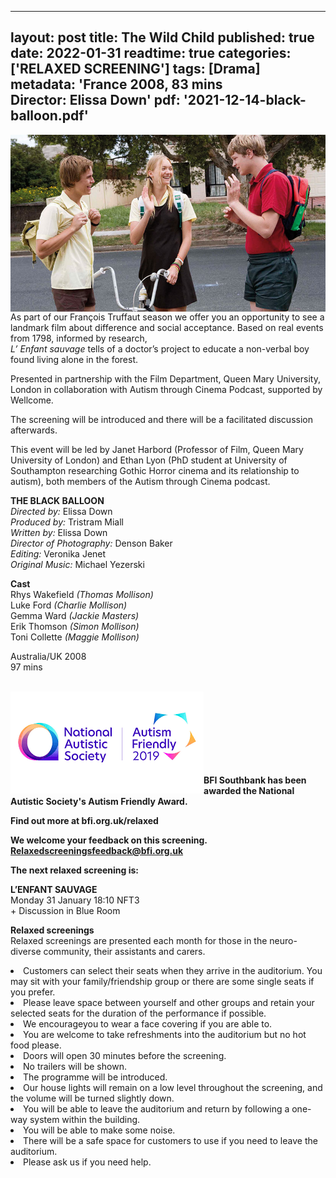

---
layout: post
title: The Wild Child
published: true
date: 2022-01-31
readtime: true
categories: ['RELAXED SCREENING']
tags: [Drama]
metadata: 'France 2008, 83 mins<br> Director: Elissa Down'
pdf: '2021-12-14-black-balloon.pdf'
---

<img style="float: left;" src="/img/black-balloon.png"><br><br>


As part of our François Truffaut season we offer you an opportunity to see a landmark film about difference and social acceptance. Based on real events from 1798, informed by research,  
_L’ Enfant sauvage_ tells of a doctor’s project to educate a non-verbal boy found living alone in the forest.

Presented in partnership with the Film Department, Queen Mary University, London in collaboration with Autism through Cinema Podcast, supported by Wellcome.

The screening will be introduced and there will be a facilitated discussion afterwards.

This event will be led by Janet Harbord (Professor of Film, Queen Mary University of London) and Ethan Lyon (PhD student at University of Southampton researching Gothic Horror cinema and its relationship to autism), both members of the Autism through Cinema podcast.<br>

**THE BLACK BALLOON**<br>
_Directed by:_ Elissa Down<br>
_Produced by:_ Tristram Miall<br>
_Written by:_  Elissa Down<br>
_Director of Photography:_ Denson Baker<br>
_Editing:_ Veronika Jenet<br>
_Original Music:_ Michael Yezerski<br>

**Cast**<br>
Rhys Wakefield _(Thomas Mollison)_<br>
Luke Ford _(Charlie Mollison)_<br>
Gemma Ward _(Jackie Masters)_<br>
Erik Thomson _(Simon Mollison)_<br>
Toni Collette _(Maggie Mollison)_<br>

Australia/UK 2008<br>
97 mins<br>
<br>


<img style="float: left;" src="/img/autistic_society.png"><br><br><br><br><br><br><br>

**BFI Southbank has been awarded the National Autistic Society's Autism Friendly Award.**<br>


**Find out more at  bfi.org.uk/relaxed**<br>

**We welcome your feedback on this screening.**<br>
**Relaxedscreeningsfeedback@bfi.org.uk**<br>


**The next relaxed screening is:**<br>

 
**L’ENFANT SAUVAGE**<br>
Monday 31 January 18:10 NFT3<br>
\+ Discussion in Blue Room<br>




**Relaxed screenings**<br>
Relaxed screenings are presented each month for those in the neuro-diverse community, their assistants and carers.

<li>Customers can select their seats when they arrive in the auditorium. You may sit with your family/friendship group or there are some single seats if you prefer.

<li>Please leave space between yourself and other groups and retain your selected seats for the duration of the performance if possible.

<li>We encourageyou to wear a face covering if you are able to.

<li>You are welcome to take refreshments into the auditorium but no hot food please.

<li>Doors will open 30 minutes before the screening.

<li>No trailers will be shown.

<li>The programme will be introduced.

<li>Our house lights will remain on a low level throughout the screening, and the volume will be turned slightly down.

<li>You will be able to leave the auditorium and return by following a one-way system within the building.

<li>You will be able to make some noise.

<li>There will be a safe space for customers to use if you need to leave the auditorium.

<li>Please ask us if you need help.

<!--stackedit_data:
eyJoaXN0b3J5IjpbMTUxMTA4MjQyMywtMjA0MjcwNjQ0N119
-->
